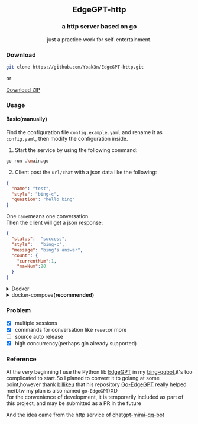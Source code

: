 <p align="center" >
    <h2 align="center">EdgeGPT-http</h2>
    <h3 align="center">a http server based on go<br/>
    </h3>
    <p align="center">just a practice work for self-entertainment. </p>
<p>

### Download
```bash
git clone https://github.com/Yoak3n/EdgeGPT-http.git
```
or

[Download ZIP](https://github.com/Yoak3n/EdgeGPT-http/archive/refs/heads/main.zip) 

### Usage

#### Basic(manually)

Find the configuration file ```config.example.yaml``` and rename it as ```config.yaml```, then modify the configuration inside.

1. Start the service by using the following command:
```bash
go run .\main.go
```

2. Client post the ```url/chat``` with a json data like the following:
```json
{
  "name": "test",
  "style": "bing-c",
  "question": "hello bing"
}
```
One ```name```means one conversation  
Then the client will get a json response:
```json
{
  "status":  "success",
  "style":   "bing-c",
  "message": "bing's answer",
  "count": {
    "currentNum":1,
    "maxNum":20
  }
}
```

<details>
<summary>Docker</summary>

**Must installed  ```Docker```**

1. Pull the image by:
```bash
docker pull yoaken/edgegpt-http:latest 
```
2.Run the image:
```bash
docker run -v 'your absolute path of config.yml:/app/config.yml' -v'your absolute path of cookies.json:/app/cookies.json' -p "8080:8080" yoaken/edgegpt-http:latest 
```

</details>

<details>
<summary>docker-compose<b>(recommended)</b></summary>

**Must installed ```Docker``` and ```docker-compose```**

1. Copy the file ```docker-compose.yml``` to the dir path as you like
2. Create your ```config.yml``` and ```cookies.json``` in the path the same to the above
3. Change the work dir where these files exist and run with a single command:
```bash
docker-compose up -d  
```
</details>

### Problem
- [x] multiple sessions
- [x] commands for conversation like ```reset```or more
- [ ] source auto release
- [x] high concurrency(perhaps gin already supported)

### Reference
At the very beginning I use the Python lib [EdgeGPT](https://github.com/acheong08/EdgeGPT) in my [bing-qqbot](https://github.com/Yoak3n/bing-qqbot),it's too complicated to start.So I planed to convert it to golang at some point,however thank [billikeu](https://github.com/billikeu/billikeu) that his repository [Go-EdgeGPT](https://github.com/billikeu/Go-EdgeGPT) really helped me(btw my plan is also named ```go-EdgeGPT```)XD   
For the convenience of development, it is temporarily included as part of this project, and may be submitted as a PR in the future

And the idea came from the http service of [chatgpt-mirai-qq-bot](https://github.com/lss233/chatgpt-mirai-qq-bot)
